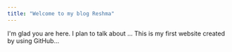 ```yaml
---
title: "Welcome to my blog Reshma"
---
```


I'm glad you are here. I plan to talk about ...
This is my first website created by using GitHub...
